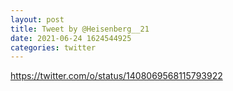 ```yaml
--- 
layout: post 
title: Tweet by @Heisenberg__21 
date: 2021-06-24 1624544925 
categories: twitter 
--- 
```

https://twitter.com/o/status/1408069568115793922